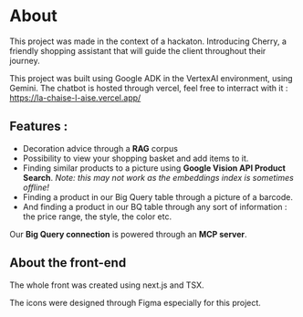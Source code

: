 # About

This project was made in the context of a hackaton. Introducing Cherry, a friendly shopping assistant that will guide the client throughout their journey.

This project was built using Google ADK in the VertexAI environment, using Gemini. The chatbot is hosted through vercel, feel free to interract with it : https://la-chaise-l-aise.vercel.app/

## Features : 

- Decoration advice through a **RAG** corpus
- Possibility to view your shopping basket and add items to it.
- Finding similar products to a picture using **Google Vision API Product Search**. *Note: this may not work as the embeddings index is sometimes offline!*
- Finding a product in our Big Query table through a picture of a barcode.
- And finding a product in our BQ table through any sort of information : the price range, the style, the color etc.

Our **Big Query connection** is powered through an **MCP server**.

## About the front-end

The whole front was created using next.js and TSX. 

The icons were designed through Figma especially for this project.
